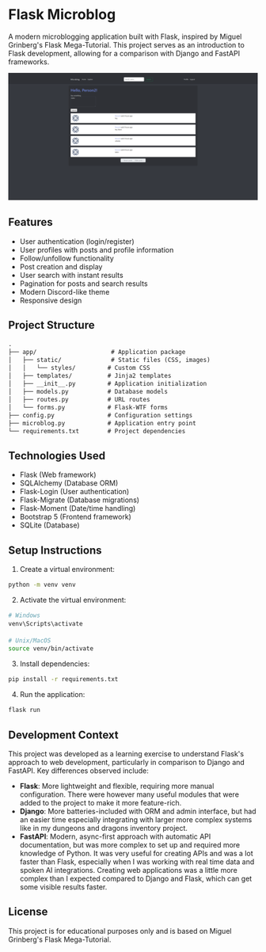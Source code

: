 # Flask Microblog

A modern microblogging application built with Flask, inspired by Miguel Grinberg's Flask Mega-Tutorial. This project serves as an introduction to Flask development, allowing for a comparison with Django and FastAPI frameworks.

![Microblog Screenshot](MicroBlog.png)

## Features

- User authentication (login/register)
- User profiles with posts and profile information
- Follow/unfollow functionality
- Post creation and display
- User search with instant results
- Pagination for posts and search results
- Modern Discord-like theme
- Responsive design

## Project Structure

```
.
├── app/                     # Application package
│   ├── static/              # Static files (CSS, images)
│   │   └── styles/         # Custom CSS
│   ├── templates/          # Jinja2 templates
│   ├── __init__.py         # Application initialization
│   ├── models.py           # Database models
│   ├── routes.py           # URL routes
│   └── forms.py            # Flask-WTF forms
├── config.py               # Configuration settings
├── microblog.py            # Application entry point
└── requirements.txt        # Project dependencies
```

## Technologies Used

- Flask (Web framework)
- SQLAlchemy (Database ORM)
- Flask-Login (User authentication)
- Flask-Migrate (Database migrations)
- Flask-Moment (Date/time handling)
- Bootstrap 5 (Frontend framework)
- SQLite (Database)

## Setup Instructions

1. Create a virtual environment:
```bash
python -m venv venv
```

2. Activate the virtual environment:
```bash
# Windows
venv\Scripts\activate

# Unix/MacOS
source venv/bin/activate
```

3. Install dependencies:
```bash
pip install -r requirements.txt
```

4. Run the application:
```bash
flask run
```

## Development Context

This project was developed as a learning exercise to understand Flask's approach to web development, particularly in comparison to Django and FastAPI. Key differences observed include:

- **Flask**: More lightweight and flexible, requiring more manual configuration. There were however many useful modules that were added to the project to make it more feature-rich.
- **Django**: More batteries-included with ORM and admin interface, but had an easier time especially integrating with larger more complex systems like in my dungeons and dragons inventory project.
- **FastAPI**: Modern, async-first approach with automatic API documentation, but was more complex to set up and required more knowledge of Python. It was very useful for creating APIs and was a lot faster than Flask, especially when I was working with real time data and spoken AI integrations. Creating web applications was a little more complex than I expected compared to Django and Flask, which can get some visible results faster.

## License

This project is for educational purposes only and is based on Miguel Grinberg's Flask Mega-Tutorial.
